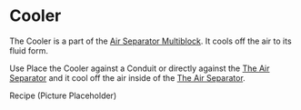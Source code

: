 Cooler
======

The Cooler is a part of the [Air Separator Multiblock](air_separator.md). It cools off the air to its fluid form.

Use
Place the Cooler against a Conduit or directly against the [The Air Separator](air_separator.md) and it cool off the air inside of the [The Air Separator](air_separator.md).

Recipe
(Picture Placeholder)